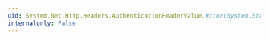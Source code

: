 ```yaml
---
uid: System.Net.Http.Headers.AuthenticationHeaderValue.#ctor(System.String)
internalonly: False
---
```

